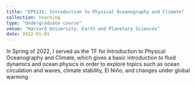 ```yaml
---
title: "EPS131: Introduction to Physical Oceanography and Climate"
collection: teaching
type: "Undergraduate course"
venue: "Harvard University, Earth and Planetary Sciences"
date: 2022-01-01
---
```


In Spring of 2022, I served as the TF for Introduction to Physical Oceanography and Climate, which gives a basic introduction to fluid dynamics and ocean physics in order to explore topics such as ocean circulation and waves, climate stability, El Niño, and changes under global warming. 
